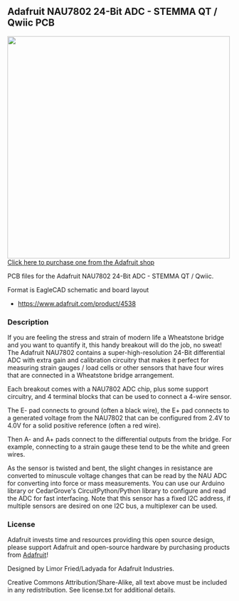 ## Adafruit NAU7802 24-Bit ADC - STEMMA QT / Qwiic PCB

<a href="http://www.adafruit.com/products/4538"><img src="assets/4538.jpg?raw=true" width="500px"><br/>
Click here to purchase one from the Adafruit shop</a>

PCB files for the Adafruit NAU7802 24-Bit ADC - STEMMA QT / Qwiic. 

Format is EagleCAD schematic and board layout
* https://www.adafruit.com/product/4538

### Description

If you are feeling the stress and strain of modern life a Wheatstone bridge and you want to quantify it, this handy breakout will do the job, no sweat! The Adafruit NAU7802 contains a super-high-resolution 24-Bit differential ADC with extra gain and calibration circuitry that makes it perfect for measuring strain gauges / load cells or other sensors that have four wires that are connected in a Wheatstone bridge arrangement.

Each breakout comes with a NAU7802 ADC chip, plus some support circuitry, and 4 terminal blocks that can be used to connect a 4-wire sensor.

The E- pad connects to ground (often a black wire), the E+ pad connects to a generated voltage from the NAU7802 that can be configured from 2.4V to 4.0V for a solid positive reference (often a red wire).

Then A- and A+ pads connect to the differential outputs from the bridge. For example, connecting to a strain gauge these tend to be the white and green wires.

As the sensor is twisted and bent, the slight changes in resistance are converted to minuscule voltage changes that can be read by the NAU ADC for converting into force or mass measurements. You can use our Arduino library or CedarGrove's CircuitPython/Python library to configure and read the ADC for fast interfacing. Note that this sensor has a fixed I2C address, if multiple sensors are desired on one I2C bus, a multiplexer can be used.

### License

Adafruit invests time and resources providing this open source design, please support Adafruit and open-source hardware by purchasing products from [Adafruit](https://www.adafruit.com)!

Designed by Limor Fried/Ladyada for Adafruit Industries.

Creative Commons Attribution/Share-Alike, all text above must be included in any redistribution. 
See license.txt for additional details.
